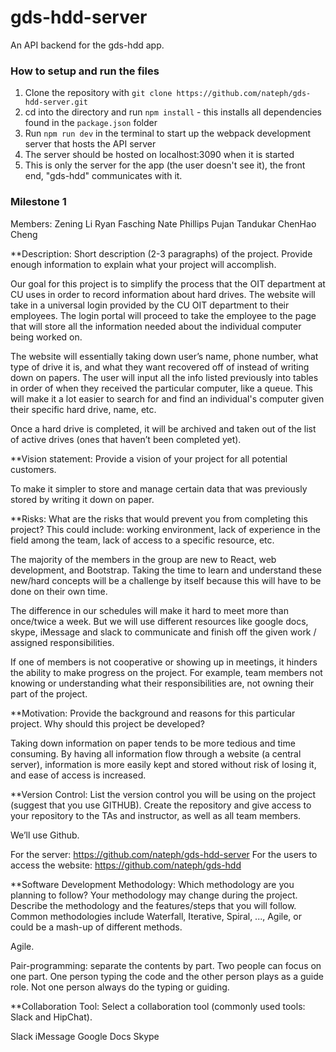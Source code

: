 # gds-hdd-server

An API backend for the gds-hdd app.

### How to setup and run the files 

1. Clone the repository with `git clone https://github.com/nateph/gds-hdd-server.git`
2. cd into the directory and run `npm install` - this installs all dependencies found in the `package.json` folder
3. Run `npm run dev` in the terminal to start up the webpack development server that hosts the API server
4. The server should be hosted on localhost:3090 when it is started
5. This is only the server for the app (the user doesn't see it), the front end, "gds-hdd" communicates with it.

### Milestone 1

Members: 
Zening Li
Ryan Fasching
Nate Phillips
Pujan Tandukar
ChenHao Cheng
		
**Description: 
Short description (2-3 paragraphs) of the project. Provide enough information to explain what your project will accomplish.

Our goal for this project is to simplify the process that the OIT department at CU uses in order to record information about hard drives. The website will take in a universal login provided by the CU OIT department to their employees. The login portal will proceed to take the employee to the page that will store all the information needed about the individual computer being worked on. 

The website will essentially taking down user’s name, phone number, what type of drive it is, and what they want recovered off of instead of writing down on papers. The user will input all the info listed previously into tables in order of when they received the particular computer, like a queue. This will make it a lot easier to search for and find an individual's computer given their specific hard drive, name, etc. 

Once a hard drive is completed, it will be archived and taken out of the list of active drives (ones that haven’t been completed yet).

**Vision statement: Provide a vision of your project for all potential customers.

To make it simpler to store and manage certain data that was previously stored by writing it down on paper. 

**Risks: 
What are the risks that would prevent you from completing this project? This could include: working environment, lack of experience in the field among the team, lack of access to a specific resource, etc.

The majority of the members in the group are new to React, web development, and Bootstrap. Taking the time to learn and understand these new/hard concepts will be a challenge by itself because this will have to be done on their own time. 

The difference in our schedules will make it hard to meet more than once/twice a week. But we will use different resources like google docs, skype, iMessage and slack to communicate and finish off the given work / assigned responsibilities.  

If one of members is not cooperative or showing up in meetings, it hinders the ability to make progress on the project. For example, team members not knowing or understanding what their responsibilities are, not owning their part of the project.

**Motivation:
Provide the background and reasons for this particular project. Why should this  project be developed?

Taking down information on paper tends to be more tedious and time consuming. By having all information flow through a website (a central server), information is more easily kept and stored without risk of losing it, and ease of access is increased.

**Version Control:
List the version control you will be using on the project (suggest that you use GITHUB). Create the repository and give access to your repository to the TAs and instructor, as well as all team members.

We’ll use Github.

For the server: https://github.com/nateph/gds-hdd-server
For the users to access the website: https://github.com/nateph/gds-hdd

**Software Development Methodology: 
Which methodology are you planning to follow? Your methodology may change during the project. Describe the methodology and the features/steps that you will follow. Common methodologies include Waterfall, Iterative, Spiral, ..., Agile, or could be a mash-up of different methods.

Agile.

Pair-programming: separate the contents by part. Two people can focus on one part. One person typing the code and the other person plays as a guide role. Not one person always do the typing or guiding.

**Collaboration Tool: 
Select a collaboration tool (commonly used tools: Slack and HipChat).

Slack
iMessage
Google Docs
Skype

